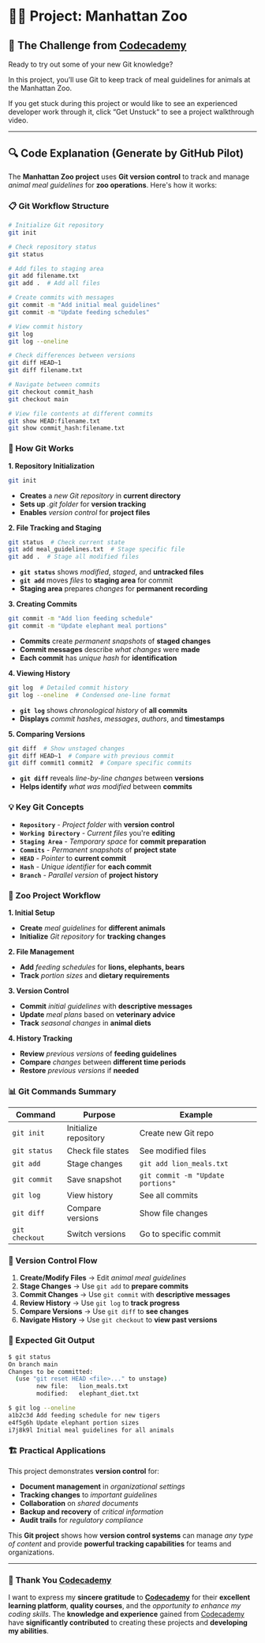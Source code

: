 # 👨‍💻 Project: Manhattan Zoo

## 🎯 The Challenge from [Codecademy](http://www.codecademy.com/)

Ready to try out some of your new Git knowledge?

In this project, you’ll use Git to keep track of meal guidelines for animals at the Manhattan Zoo.

If you get stuck during this project or would like to see an experienced developer work through it, click “Get Unstuck“ to see a project walkthrough video.

---

## 🔍 **Code Explanation (Generate by GitHub Pilot)**

The **Manhattan Zoo project** uses **Git version control** to track and manage *animal meal guidelines* for **zoo operations**. Here's how it works:

### **📋 Git Workflow Structure**

```bash
# Initialize Git repository
git init

# Check repository status
git status

# Add files to staging area
git add filename.txt
git add .  # Add all files

# Create commits with messages
git commit -m "Add initial meal guidelines"
git commit -m "Update feeding schedules"

# View commit history
git log
git log --oneline

# Check differences between versions
git diff HEAD~1
git diff filename.txt

# Navigate between commits
git checkout commit_hash
git checkout main

# View file contents at different commits
git show HEAD:filename.txt
git show commit_hash:filename.txt
```

### **🎯 How Git Works**

**1. Repository Initialization**
```bash
git init
```
- **Creates** a *new Git repository* in **current directory**
- **Sets up** *.git folder* for **version tracking**
- **Enables** *version control* for **project files**

**2. File Tracking and Staging**
```bash
git status  # Check current state
git add meal_guidelines.txt  # Stage specific file
git add .  # Stage all modified files
```
- **`git status`** shows *modified*, *staged*, and **untracked files**
- **`git add`** moves *files* to **staging area** for commit
- **Staging area** prepares *changes* for **permanent recording**

**3. Creating Commits**
```bash
git commit -m "Add lion feeding schedule"
git commit -m "Update elephant meal portions"
```
- **Commits** create *permanent snapshots* of **staged changes**
- **Commit messages** describe *what changes* were **made**
- **Each commit** has *unique hash* for **identification**

**4. Viewing History**
```bash
git log  # Detailed commit history
git log --oneline  # Condensed one-line format
```
- **`git log`** shows *chronological history* of **all commits**
- **Displays** *commit hashes*, *messages*, *authors*, and **timestamps**

**5. Comparing Versions**
```bash
git diff  # Show unstaged changes
git diff HEAD~1  # Compare with previous commit
git diff commit1 commit2  # Compare specific commits
```
- **`git diff`** reveals *line-by-line changes* between **versions**
- **Helps identify** *what was modified* between **commits**

### **💡 Key Git Concepts**

- **`Repository`** - *Project folder* with **version control**
- **`Working Directory`** - *Current files* you're **editing**
- **`Staging Area`** - *Temporary space* for **commit preparation**
- **`Commits`** - *Permanent snapshots* of **project state**
- **`HEAD`** - *Pointer* to **current commit**
- **`Hash`** - *Unique identifier* for **each commit**
- **`Branch`** - *Parallel version* of **project history**

### **🦁 Zoo Project Workflow**

**1. Initial Setup**
- **Create** *meal guidelines* for **different animals**
- **Initialize** *Git repository* for **tracking changes**

**2. File Management**
- **Add** *feeding schedules* for **lions, elephants, bears**
- **Track** *portion sizes* and **dietary requirements**

**3. Version Control**
- **Commit** *initial guidelines* with **descriptive messages**
- **Update** *meal plans* based on **veterinary advice**
- **Track** *seasonal changes* in **animal diets**

**4. History Tracking**
- **Review** *previous versions* of **feeding guidelines**
- **Compare** *changes* between **different time periods**
- **Restore** *previous versions* if **needed**

### **📊 Git Commands Summary**

| Command | Purpose | Example |
|---------|---------|---------|
| `git init` | Initialize repository | Create new Git repo |
| `git status` | Check file states | See modified files |
| `git add` | Stage changes | `git add lion_meals.txt` |
| `git commit` | Save snapshot | `git commit -m "Update portions"` |
| `git log` | View history | See all commits |
| `git diff` | Compare versions | Show file changes |
| `git checkout` | Switch versions | Go to specific commit |

### **🔄 Version Control Flow**

1. **Create/Modify Files** → Edit *animal meal guidelines*
2. **Stage Changes** → Use `git add` to **prepare commits**
3. **Commit Changes** → Use `git commit` with **descriptive messages**
4. **Review History** → Use `git log` to **track progress**
5. **Compare Versions** → Use `git diff` to **see changes**
6. **Navigate History** → Use `git checkout` to **view past versions**

### **📝 Expected Git Output**

```bash
$ git status
On branch main
Changes to be committed:
  (use "git reset HEAD <file>..." to unstage)
        new file:   lion_meals.txt
        modified:   elephant_diet.txt

$ git log --oneline
a1b2c3d Add feeding schedule for new tigers
e4f5g6h Update elephant portion sizes
i7j8k9l Initial meal guidelines for all animals
```

### **🏗️ Practical Applications**

This project demonstrates **version control** for:
- **Document management** in *organizational settings*
- **Tracking changes** to *important guidelines*
- **Collaboration** on *shared documents*
- **Backup and recovery** of *critical information*
- **Audit trails** for *regulatory compliance*

This **Git project** shows how **version control systems** can manage *any type of content* and provide **powerful tracking capabilities** for teams and organizations.

---

### 🙏 **Thank You [Codecademy](https://www.codecademy.com/)**

I want to express my **sincere gratitude** to [**Codecademy**](https://www.codecademy.com/) for their **excellent learning platform**, **quality courses**, and the *opportunity to enhance my coding skills*. The **knowledge and experience** gained from [Codecademy](https://www.codecademy.com/) have **significantly contributed** to creating these projects and **developing my abilities**.